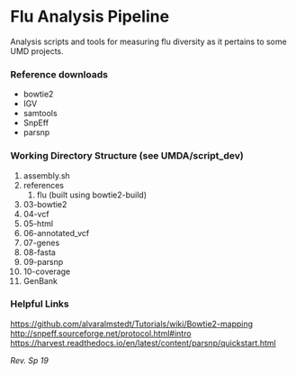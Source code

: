 # Flu Analysis Pipeline

Analysis scripts and tools for measuring flu diversity as it pertains to some UMD projects.

### Reference downloads
* bowtie2
* IGV
* samtools
* SnpEff
* parsnp

### Working Directory Structure (see UMDA/script_dev)
1. assembly.sh
2. references
    1. flu (built using bowtie2-build)
3. 03-bowtie2
4. 04-vcf
5. 05-html
6. 06-annotated_vcf
7. 07-genes
8. 08-fasta
9. 09-parsnp
10. 10-coverage
11. GenBank

### Helpful Links
https://github.com/alvaralmstedt/Tutorials/wiki/Bowtie2-mapping
http://snpeff.sourceforge.net/protocol.html#intro
https://harvest.readthedocs.io/en/latest/content/parsnp/quickstart.html

*Rev. Sp 19*
